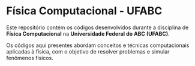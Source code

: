 # Física Computacional - UFABC

Este repositório contém os códigos desenvolvidos durante a disciplina de **Física Computacional** na **Universidade Federal do ABC (UFABC)**.

Os códigos aqui presentes abordam conceitos e técnicas computacionais aplicadas à física, com o objetivo de resolver problemas e simular fenômenos físicos.
